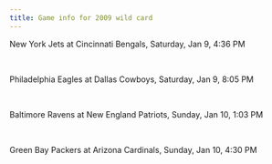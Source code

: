 ```yaml
---
title: Game info for 2009 wild card
---
```

New York Jets at Cincinnati Bengals, Saturday, Jan 9, 4:36 PM


<br/>

Philadelphia Eagles at Dallas Cowboys, Saturday, Jan 9, 8:05 PM


<br/>

Baltimore Ravens at New England Patriots, Sunday, Jan 10, 1:03 PM


<br/>

Green Bay Packers at Arizona Cardinals, Sunday, Jan 10, 4:30 PM

